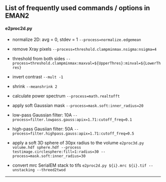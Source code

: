 ## List of frequently used commands / options in EMAN2

#### e2proc2d.py

  * normalize 2D: avg = 0, stdev = 1
`--process=normalize.edgemean`

  * remove Xray pixels
`--process=threshold.clampminmax.nsigma:nsigma=4`

  * threshold from both sides
`--process=threshold.clampminmax:maxval=${UpperThres}:minval=${LowerThres}`

  * invert contrast
`--mult -1`

  * shrink
`--meanshrink 2`

  * calculate power spectrum
`--process=math.realtofft`

  * apply soft Gaussian mask 
`--process=mask.soft:inner_radius=20`

  * low-pass Gaussian filter: 10A
`--process=filter.lowpass.gauss:apix=1.71:cutoff_freq=0.1`

  * high-pass Gausiian filter: 50A
 `--process=filter.highpass.gauss:apix=1.71:cutoff_freq=0.5`

  * apply a soft 3D sphere of 30px radius to the volume
 `e2proc3d.py volume.hdf sphere.hdf --process testimage.circlesphere:fill=1:radius=30 --process=mask.soft:inner_radius=30`

  * convert mrc SerialEM stack to tifs
`e2proc2d.py ${i}.mrc ${i}.tif --unstacking --threed2twod`

-----

